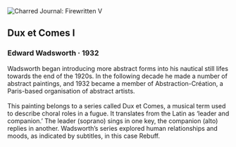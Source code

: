 <div class="artwork-of-the-day">
  <div class="container">
    <div class="img-wrapper">
      <img
        src="https://uploads1.wikiart.org/images/edward-wadsworth/dux-et-comes-i-1932(1).jpg!Large.jpg"
        alt="Charred Journal: Firewritten V" />
    </div>
    <div class="artwork-detail">
      <div class="artwork-origin"> 
        <h2 class="artwork-name">Dux et Comes I</h2>
        <h3 class="artist">
          Edward Wadsworth
                    ·  1932
        </h3>
      </div>
      <p class="description">
        <span class="artwork-description-text ng-binding" ng-bind-html="viewModel.ArtworkOfTheDay.Description | unsafe">Wadsworth began introducing more abstract forms into his nautical still lifes towards the end of the 1920s. In the following decade he made a number of abstract paintings, and 1932 became a member of Abstraction-Création, a Paris-based organisation of abstract artists.
<br>
<br>This painting belongs to a series called Dux et Comes, a musical term used to describe choral roles in a fugue. It translates from the Latin as ‘leader and companion.’ The leader (soprano) sings in one key, the companion (alto) replies in another. Wadsworth’s series explored human relationships and moods, as indicated by subtitles, in this case Rebuff.</span>
                        <div class="text-shadow-container" ng-show="showShadow" style=""></div>
      </p>
    </div>
  </div>

</div>
